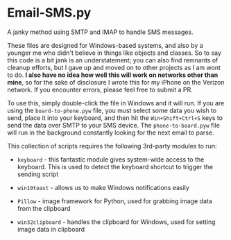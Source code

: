 # Email-SMS.py
A janky method using SMTP and IMAP to handle SMS messages.

These files are designed for Windows-based systems, and also by a younger me who didn't believe in things like objects and classes. So to say this code is a bit jank is an understatement; you can also find remnants of cleanup efforts, but I gave up and moved on to other projects as I am wont to do. **I also have no idea how well this will work on networks other than mine**, so for the sake of disclosure I wrote this for my iPhone on the Verizon network. If you encounter errors, please feel free to submit a PR.

To use this, simply double-click the file in Windows and it will run. If you are using the `board-to-phone.pyw` file, you must select some data you wish to send, place it into your keyboard, and then hit the `Win+Shift+Ctrl+S` keys to send the data over SMTP to your SMS device. The `phone-to-board.pyw` file will run in the background constantly looking for the next email to parse.

This collection of scripts requires the following 3rd-party modules to run:

* `keyboard` - this fantastic module gives system-wide access to the keyboard. This is used to detect the keyboard shortcut to trigger the sending script

* `win10toast` - allows us to make Windows notifications easily

* `Pillow` - image framework for Python, used for grabbing image data from the clipboard

* `win32clipboard` - handles the clipboard for Windows, used for setting image data in clipboard